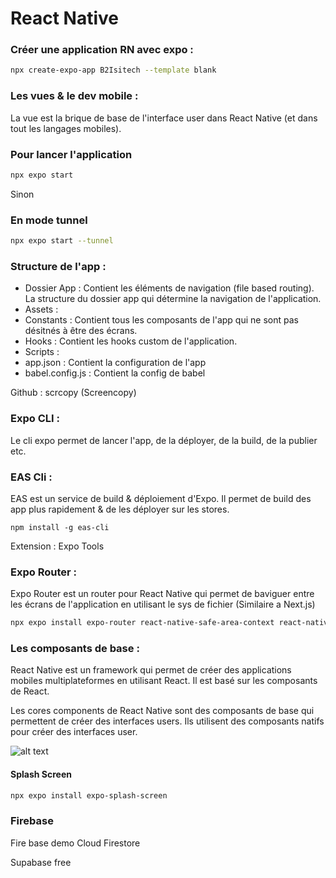 # React Native

### Créer une application RN avec expo :

```sh
npx create-expo-app B2Isitech --template blank
```

### Les vues & le dev mobile :

La vue est la brique de base de l'interface user dans React Native (et dans tout les langages mobiles).


### Pour lancer l'application

```sh
npx expo start
```

Sinon 

### En mode tunnel

```sh
npx expo start --tunnel
```

### Structure de l'app :

- Dossier App : Contient les éléments de navigation (file based routing). La structure du dossier app qui détermine la navigation de l'application.
- Assets :
- Constants : Contient tous les composants de l'app qui ne sont pas désitnés à être des écrans.
- Hooks : Contient les hooks custom de l'application.
- Scripts :
- app.json : Contient la configuration de l'app
- babel.config.js : Contient la config de babel

Github : scrcopy (Screencopy)

### Expo CLI :

Le cli expo permet de lancer l'app, de la déployer, de la build, de la publier etc.

### EAS Cli :

EAS est un service de build & déploiement d'Expo. Il permet de build des app plus rapidement & de les déployer sur les stores.

```
npm install -g eas-cli
```

Extension : Expo Tools

### Expo Router :

Expo Router est un router pour React Native qui permet de baviguer entre les écrans de l'application en utilisant le sys de fichier (Similaire a Next.js)

```sh
npx expo install expo-router react-native-safe-area-context react-native-screens expo-linking expo-constants expo-status-bar
```

### Les composants de base :

React Native est un framework qui permet de créer des applications mobiles multiplateformes en utilisant React. Il est basé sur les composants de React.

Les cores components de React Native sont des composants de base qui permettent de créer des interfaces users. Ils utilisent des composants natifs pour créer des interfaces user.


![alt text](picture\image.png)

#### Splash Screen

```sh
npx expo install expo-splash-screen
```

### Firebase

Fire base demo
Cloud Firestore

Supabase free